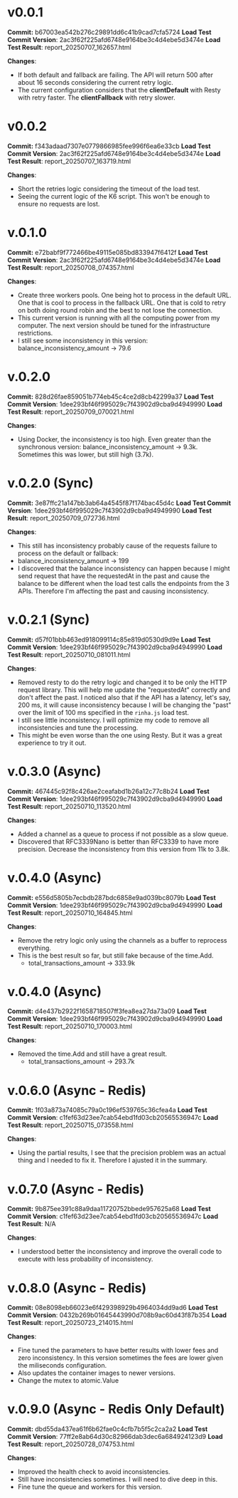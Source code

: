 # v0.0.1

**Commit:** b67003ea542b276c29891dd6c41b9cad7cfa5724
**Load Test Commit Version**: 2ac3f62f225afd6748e9164be3c4d4ebe5d3474e
**Load Test Result**: report_20250707_162657.html

**Changes**:

- If both default and fallback are failing. The API will return 500 after about 16 seconds considering the current retry logic.
- The current configuration considers that the **clientDefault** with Resty with retry faster. The **clientFallback** with retry slower.

# v0.0.2

**Commit:** f343adaad7307e0779866985fee996f6ea6e33cb
**Load Test Commit Version**: 2ac3f62f225afd6748e9164be3c4d4ebe5d3474e
**Load Test Result**: report_20250707_163719.html

**Changes**:

- Short the retries logic considering the timeout of the load test.
- Seeing the current logic of the K6 script. This won't be enough to ensure no requests are lost.

# v.0.1.0

**Commit:** e72babf9f772466be49115e085bd833947f6412f
**Load Test Commit Version**: 2ac3f62f225afd6748e9164be3c4d4ebe5d3474e
**Load Test Result**: report_20250708_074357.html

**Changes**:

- Create three workers pools. One being hot to process in the default URL. One that is cool to process in the fallback URL. One that is cold to retry on both doing round robin and the best to not lose the connection.
- This current version is running with all the computing power from my computer. The next version should be tuned for the infrastructure restrictions.
- I still see some inconsistency in this version: balance_inconsistency_amount -> 79.6

# v.0.2.0

**Commit:** 828d26fae859051b774eb45c4ce2d8cb42299a37
**Load Test Commit Version**: 1dee293bf46f995029c7f43902d9cba9d4949990
**Load Test Result**: report_20250709_070021.html

**Changes**:

- Using Docker, the inconsistency is too high. Even greater than the synchronous version: balance_inconsistency_amount -> 9.3k. Sometimes this was lower, but still high (3.7k).

# v.0.2.0 (Sync)

**Commit:** 3e87ffc21a147bb3ab64a4545f87f174bac45d4c
**Load Test Commit Version**: 1dee293bf46f995029c7f43902d9cba9d4949990
**Load Test Result**: report_20250709_072736.html

**Changes**:

- This still has inconsistency probably cause of the requests failure to process on the default or fallback:
- balance_inconsistency_amount -> 199
- I discovered that the balance inconsistency can happen because I might send request that have the requestedAt in the past and cause the balance to be different when the load test calls the endpoints from the 3 APIs. Therefore I'm affecting the past and causing inconsistency.

# v.0.2.1 (Sync)

**Commit:** d57f01bbb463ed918099114c85e819d0530d9d9e
**Load Test Commit Version**: 1dee293bf46f995029c7f43902d9cba9d4949990
**Load Test Result**: report_20250710_081011.html

**Changes**:

- Removed resty to do the retry logic and changed it to be only the HTTP request library. This will help me update the "requestedAt" correctly and don't affect the past. I noticed also that if the API has a latency, let's say, 200 ms, it will cause inconsistency because I will be changing the "past" over the limit of 100 ms specified in the `rinha.js` load test.
- I still see little inconsistency. I will optimize my code to remove all inconsistencies and tune the processing.
- This might be even worse than the one using Resty. But it was a great experience to try it out.

# v.0.3.0 (Async)

**Commit:** 467445c92f8c426ae2ceafabd1b26a12c77c8b24
**Load Test Commit Version**: 1dee293bf46f995029c7f43902d9cba9d4949990
**Load Test Result**: report_20250710_113520.html

**Changes**:

- Added a channel as a queue to process if not possible as a slow queue.
- Discovered that RFC3339Nano is better than RFC3339 to have more precision. Decrease the inconsistency from this version from 11k to 3.8k.

# v.0.4.0 (Async)

**Commit:** e556d5805b7ecbdb287bdc6858e9ad039bc8079b
**Load Test Commit Version**: 1dee293bf46f995029c7f43902d9cba9d4949990
**Load Test Result**: report_20250710_164845.html

**Changes**:

- Remove the retry logic only using the channels as a buffer to reprocess everything.
- This is the best result so far, but still fake because of the time.Add.
  - total_transactions_amount -> 333.9k

# v.0.4.0 (Async)

**Commit:** d4e437b2922f1658718507ff3fea8ea27da73a09
**Load Test Commit Version**: 1dee293bf46f995029c7f43902d9cba9d4949990
**Load Test Result**: report_20250710_170003.html

**Changes**:

- Removed the time.Add and still have a great result.
  - total_transactions_amount -> 293.7k

# v.0.6.0 (Async - Redis)

**Commit:** 1f03a873a74085c79a0c196ef539765c36cfea4a
**Load Test Commit Version**: c1fef63d23ee7cab54ebd1fd03cb20565536947c
**Load Test Result**: report_20250715_073558.html

**Changes**:

- Using the partial results, I see that the precision problem was an actual thing and I needed to fix it. Therefore I ajusted it in the summary.

# v.0.7.0 (Async - Redis)

**Commit:** 9b875ee391c88a9daa11720752bbede957625a68
**Load Test Commit Version**: c1fef63d23ee7cab54ebd1fd03cb20565536947c
**Load Test Result**: N/A

**Changes**:

- I understood better the inconsistency and improve the overall code to execute with less probability of inconsistency.

# v.0.8.0 (Async - Redis)

**Commit:** 08e8098eb66023e6f429398929b4964034dd9ad6
**Load Test Commit Version**: 0432b269b01645443990d708b9ac60d43f87b354
**Load Test Result**: report_20250723_214015.html

**Changes**:
- Fine tuned the parameters to have better results with lower fees and zero inconsistency. In this version sometimes the fees are lower given the miliseconds configuration.
- Also updates the container images to newer versions.
- Change the mutex to atomic.Value

# v.0.9.0 (Async - Redis Only Default)

**Commit:** dbd55da437ea61f6b62fae0c4cfb7b5f5c2ca2a2
**Load Test Commit Version**: 77ff2e8ab64d30c82966dab3dec6a684924123d9
**Load Test Result**: report_20250728_074753.html

**Changes**:
- Improved the health check to avoid inconsistencies.
- Still have inconsistencies sometimes. I will need to dive deep in this.
- Fine tune the queue and workers for this version.